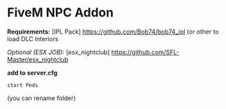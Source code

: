 # FiveM NPC Addon

**Requirements:**
[IPL Pack] https://github.com/Bob74/bob74_ipl (or other to load DLC Interiors

*Optional (ESX JOB):*
[esx_nightclub] https://github.com/SFL-Master/esx_nightclub

**add to server.cfg**
```
start Peds
```
(you can rename folder)
